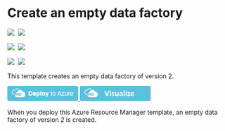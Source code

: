 # Create an empty data factory

<IMG SRC="https://azurequickstartsservice.blob.core.windows.net/badges/101-data-factory-v2-create/PublicLastTestDate.svg" />&nbsp;
<IMG SRC="https://azurequickstartsservice.blob.core.windows.net/badges/101-data-factory-v2-create/PublicDeployment.svg" />&nbsp;

<IMG SRC="https://azurequickstartsservice.blob.core.windows.net/badges/101-data-factory-v2-create/FairfaxLastTestDate.svg" />&nbsp;
<IMG SRC="https://azurequickstartsservice.blob.core.windows.net/badges/101-data-factory-v2-create/FairfaxDeployment.svg" />&nbsp;

<IMG SRC="https://azurequickstartsservice.blob.core.windows.net/badges/101-data-factory-v2-create/BestPracticeResult.svg" />&nbsp;
<IMG SRC="https://azurequickstartsservice.blob.core.windows.net/badges/101-data-factory-v2-create/CredScanResult.svg" />&nbsp;

This template creates an empty data factory of version 2.  

<a href="https://portal.azure.com/#create/Microsoft.Template/uri/https%3A%2F%2Fraw.githubusercontent.com%2FAzure%2Fazure-quickstart-templates%2Fmaster%2F101-data-factory-v2-create%2Fazuredeploy.json" target="_blank">
    <img src="https://raw.githubusercontent.com/Azure/azure-quickstart-templates/master/1-CONTRIBUTION-GUIDE/images/deploytoazure.png"/>
</a>
<a href="http://armviz.io/#/?load=https%3A%2F%2Fraw.githubusercontent.com%2FAzure%2Fazure-quickstart-templates%2Fmaster%2F101-data-factory-v2-create" target="_blank">
    <img src="https://raw.githubusercontent.com/Azure/azure-quickstart-templates/master/1-CONTRIBUTION-GUIDE/images/visualizebutton.png"/>
</a>

When you deploy this Azure Resource Manager template, an empty data factory of version 2 is created.

